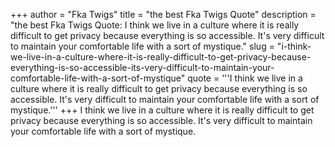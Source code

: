 +++
author = "Fka Twigs"
title = "the best Fka Twigs Quote"
description = "the best Fka Twigs Quote: I think we live in a culture where it is really difficult to get privacy because everything is so accessible. It's very difficult to maintain your comfortable life with a sort of mystique."
slug = "i-think-we-live-in-a-culture-where-it-is-really-difficult-to-get-privacy-because-everything-is-so-accessible-its-very-difficult-to-maintain-your-comfortable-life-with-a-sort-of-mystique"
quote = '''I think we live in a culture where it is really difficult to get privacy because everything is so accessible. It's very difficult to maintain your comfortable life with a sort of mystique.'''
+++
I think we live in a culture where it is really difficult to get privacy because everything is so accessible. It's very difficult to maintain your comfortable life with a sort of mystique.
